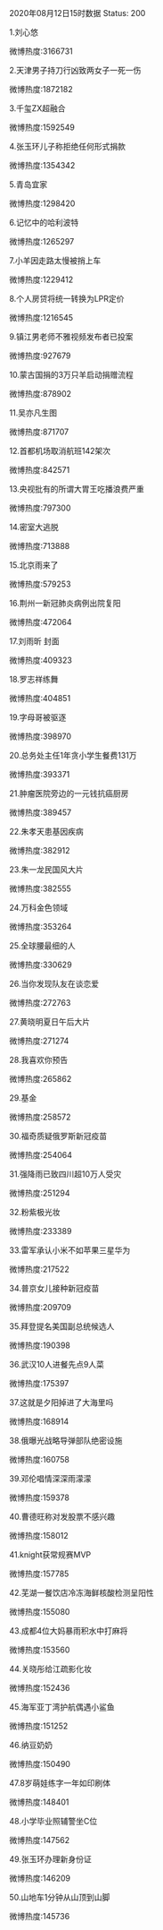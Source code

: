 2020年08月12日15时数据
Status: 200

1.刘心悠

微博热度:3166731

2.天津男子持刀行凶致两女子一死一伤

微博热度:1872182

3.千玺ZX超融合

微博热度:1592549

4.张玉环儿子称拒绝任何形式捐款

微博热度:1354342

5.青岛宜家

微博热度:1298420

6.记忆中的哈利波特

微博热度:1265297

7.小羊因走路太慢被捎上车

微博热度:1229412

8.个人房贷将统一转换为LPR定价

微博热度:1216545

9.镇江男老师不雅视频发布者已投案

微博热度:927679

10.蒙古国捐的3万只羊启动捐赠流程

微博热度:878902

11.吴亦凡生图

微博热度:871707

12.首都机场取消航班142架次

微博热度:842571

13.央视批有的所谓大胃王吃播浪费严重

微博热度:797300

14.密室大逃脱

微博热度:713888

15.北京雨来了

微博热度:579253

16.荆州一新冠肺炎病例出院复阳

微博热度:472064

17.刘雨昕 封面

微博热度:409323

18.罗志祥练舞

微博热度:404851

19.字母哥被驱逐

微博热度:398970

20.总务处主任1年贪小学生餐费131万

微博热度:393371

21.肿瘤医院旁边的一元钱抗癌厨房

微博热度:389457

22.朱孝天患基因疾病

微博热度:382912

23.朱一龙民国风大片

微博热度:382555

24.万科金色领域

微博热度:353264

25.全球腰最细的人

微博热度:330629

26.当你发现队友在谈恋爱

微博热度:272763

27.黄晓明夏日午后大片

微博热度:271274

28.我喜欢你预告

微博热度:265862

29.基金

微博热度:258572

30.福奇质疑俄罗斯新冠疫苗

微博热度:254064

31.强降雨已致四川超10万人受灾

微博热度:251294

32.粉紫极光妆

微博热度:233389

33.雷军承认小米不如苹果三星华为

微博热度:217522

34.普京女儿接种新冠疫苗

微博热度:209709

35.拜登提名美国副总统候选人

微博热度:190398

36.武汉10人进餐先点9人菜

微博热度:175397

37.这就是夕阳掉进了大海里吗

微博热度:168914

38.俄曝光战略导弹部队绝密设施

微博热度:160758

39.邓伦唱情深深雨濛濛

微博热度:159378

40.曹德旺称对发股票不感兴趣

微博热度:158012

41.knight获常规赛MVP

微博热度:157785

42.芜湖一餐饮店冷冻海鲜核酸检测呈阳性

微博热度:155080

43.成都4位大妈暴雨积水中打麻将

微博热度:153560

44.关晓彤给江疏影化妆

微博热度:152436

45.海军亚丁湾护航偶遇小鲨鱼

微博热度:151252

46.纳豆奶奶

微博热度:150490

47.8岁萌娃练字一年如印刷体

微博热度:148401

48.小学毕业照辅警坐C位

微博热度:147562

49.张玉环办理新身份证

微博热度:146209

50.山地车1分钟从山顶到山脚

微博热度:145736

